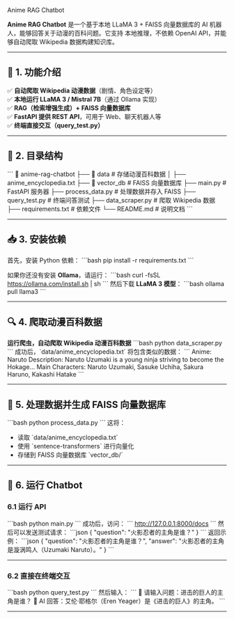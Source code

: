 Anime RAG Chatbot

**Anime RAG Chatbot** 是一个基于本地 LLaMA 3 + FAISS 向量数据库的 AI 机器人，能够回答关于动漫的百科问题。它支持 本地推理，不依赖 OpenAI API，并能够自动爬取 Wikipedia 数据构建知识库。

---

## 📌 1. 功能介绍

✅ **自动爬取 Wikipedia 动漫数据**（剧情、角色设定等）  
✅ **本地运行 LLaMA 3 / Mistral 7B**（通过 Ollama 实现）  
✅ **RAG（检索增强生成）+ FAISS 向量数据库**  
✅ **FastAPI 提供 REST API**，可用于 Web、聊天机器人等  
✅ **终端直接交互（query_test.py）**

---

## 📂 2. 目录结构

\`\`\`
📂 anime-rag-chatbot
├── 📂 data                    # 存储动漫百科数据
│   ├── anime_encyclopedia.txt
├── 📂 vector_db               # FAISS 向量数据库
├── main.py                    # FastAPI 服务器
├── process_data.py             # 处理数据并存入 FAISS
├── query_test.py               # 终端问答测试
├── data_scraper.py             # 爬取 Wikipedia 数据
├── requirements.txt            # 依赖文件
└── README.md                   # 说明文档
\`\`\`

---

## 📥 3. 安装依赖

首先，安装 Python 依赖：
\`\`\`bash
pip install -r requirements.txt
\`\`\`

如果你还没有安装 **Ollama**，请运行：
\`\`\`bash
curl -fsSL https://ollama.com/install.sh | sh
\`\`\`
然后下载 **LLaMA 3 模型**：
\`\`\`bash
ollama pull llama3
\`\`\`

---

## 🔍 4. 爬取动漫百科数据

**运行爬虫，自动爬取 Wikipedia 动漫百科数据**
\`\`\`bash
python data_scraper.py
\`\`\`
成功后，\`data/anime_encyclopedia.txt\` 将包含类似的数据：
\`\`\`
Anime: Naruto
Description: Naruto Uzumaki is a young ninja striving to become the Hokage...
Main Characters: Naruto Uzumaki, Sasuke Uchiha, Sakura Haruno, Kakashi Hatake
\`\`\`

---

## 📂 5. 处理数据并生成 FAISS 向量数据库

\`\`\`bash
python process_data.py
\`\`\`
这将：
- 读取 \`data/anime_encyclopedia.txt\`
- 使用 \`sentence-transformers\` 进行向量化
- 存储到 FAISS 向量数据库 \`vector_db/\`

---

## 🤖 6. 运行 Chatbot

### **6.1 运行 API**
\`\`\`bash
python main.py
\`\`\`
成功后，访问：
\`\`\`
http://127.0.0.1:8000/docs
\`\`\`
然后可以发送测试请求：
\`\`\`json
{
  "question": "火影忍者的主角是谁？"
}
\`\`\`
返回示例：
\`\`\`json
{
  "question": "火影忍者的主角是谁？",
  "answer": "火影忍者的主角是漩涡鸣人（Uzumaki Naruto）。"
}
\`\`\`

---

### **6.2 直接在终端交互**
\`\`\`bash
python query_test.py
\`\`\`
然后输入：
\`\`\`
📢 请输入问题：进击的巨人的主角是谁？
🤖 AI 回答：艾伦·耶格尔（Eren Yeager）是《进击的巨人》的主角。
\`\`\`

---



